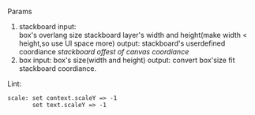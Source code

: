 Params

1. stackboard
	input: 	
			box's overlang size
			stackboard layer's width and height(make width < height,so use UI space more)
	output: 
			stackboard's userdefined coordiance
			*stackboard offest of canvas coordiance*
2. box
	input: 
			box's size(width and height)
	output: 
			convert box'size fit stackboard coordiance.


Lint:

	scale: set context.scaleY => -1
		   set text.scaleY => -1 

